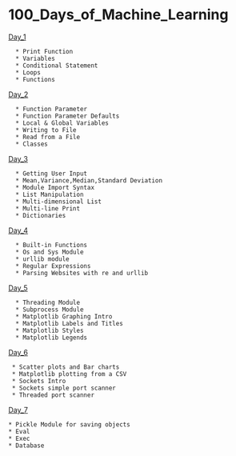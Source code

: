 # 100_Days_of_Machine_Learning

[Day_1](Day_001.md)
```
  * Print Function
  * Variables
  * Conditional Statement
  * Loops
  * Functions
```

[Day_2](Day_002.ipynb)
```
  * Function Parameter
  * Function Parameter Defaults
  * Local & Global Variables
  * Writing to File
  * Read from a File
  * Classes
```

[Day_3](Day_003.ipynb)
```
  * Getting User Input
  * Mean,Variance,Median,Standard Deviation
  * Module Import Syntax
  * List Manipulation
  * Multi-dimensional List
  * Multi-line Print
  * Dictionaries
```

[Day_4](Day_004.ipynb)
```
  * Built-in Functions
  * Os and Sys Module
  * urllib module
  * Regular Expressions
  * Parsing Websites with re and urllib
```

[Day_5](Day_005.ipynb)
```
  * Threading Module
  * Subprocess Module
  * Matplotlib Graphing Intro
  * Matplotlib Labels and Titles
  * Matplotlib Styles
  * Matplotlib Legends
```
[Day_6](Day_006.ipynb)
```
 * Scatter plots and Bar charts
 * Matplotlib plotting from a CSV
 * Sockets Intro
 * Sockets simple port scanner
 * Threaded port scanner
```
[Day_7](Day_007.ipynb)
```
* Pickle Module for saving objects
* Eval
* Exec
* Database
```

